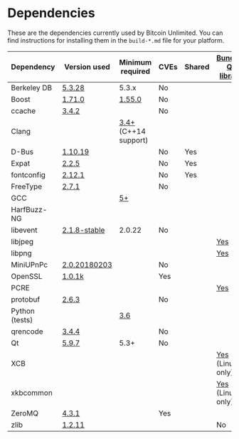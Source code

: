 # Dependencies

These are the dependencies currently used by Bitcoin Unlimited. You can find instructions for installing them in the `build-*.md` file for your platform.

| Dependency | Version used | Minimum required | CVEs | Shared | [Bundled Qt library](https://doc.qt.io/qt-5/configure-options.html) |
| --- | --- | --- | --- | --- | --- |
| Berkeley DB | [5.3.28](http://www.oracle.com/technetwork/database/database-technologies/berkeleydb/downloads/index.html) | 5.3.x | No |  |  |
| Boost | [1.71.0](http://www.boost.org/users/download/) | [1.55.0](https://github.com/BitcoinUnlimited/BitcoinUnlimited/pull/1562) | No |  |  |
| ccache | [3.4.2](https://ccache.samba.org/download.html) |  | No |  |  |
| Clang |  | [3.4+](http://llvm.org/releases/download.html) (C++14 support) |  |  |  |
| D-Bus | [1.10.19](https://cgit.freedesktop.org/dbus/dbus/tree/NEWS?h=dbus-1.10) |  | No | Yes |  |
| Expat | [2.2.5](https://libexpat.github.io/) |  | No | Yes |  |
| fontconfig | [2.12.1](https://www.freedesktop.org/software/fontconfig/release/) |  | No | Yes |  |
| FreeType | [2.7.1](http://download.savannah.gnu.org/releases/freetype) |  | No |  |  |
| GCC |  | [5+](https://gcc.gnu.org/) |  |  |  |
| HarfBuzz-NG |  |  |  |  |  |
| libevent | [2.1.8-stable](https://github.com/libevent/libevent/releases) | 2.0.22 | No |  |  |
| libjpeg |  |  |  |  | [Yes](https://github.com/bitcoin/bitcoin/blob/master/depends/packages/qt.mk#L75) |
| libpng |  |  |  |  | [Yes](https://github.com/bitcoin/bitcoin/blob/master/depends/packages/qt.mk#L74) |
| MiniUPnPc | [2.0.20180203](http://miniupnp.free.fr/files) |  | No |  |  |
| OpenSSL | [1.0.1k](https://www.openssl.org/source) |  | Yes |  |  |
| PCRE |  |  |  |  | [Yes](https://github.com/bitcoin/bitcoin/blob/master/depends/packages/qt.mk#L76) |
| protobuf | [2.6.3](https://github.com/google/protobuf/releases) |  | No |  |  |
| Python (tests) |  | [3.6](https://www.python.org/downloads) |  |  |  |
| qrencode | [3.4.4](https://fukuchi.org/works/qrencode) |  | No |  |  |
| Qt | [5.9.7](https://download.qt.io/official_releases/qt/) | 5.3+ | No |  |  |
| XCB |  |  |  |  | [Yes](https://github.com/bitcoin/bitcoin/blob/master/depends/packages/qt.mk#L94) (Linux only) |
| xkbcommon |  |  |  |  | [Yes](https://github.com/bitcoin/bitcoin/blob/master/depends/packages/qt.mk#L93) (Linux only) |
| ZeroMQ | [4.3.1](https://github.com/zeromq/libzmq/releases) |  | Yes |  |  |
| zlib | [1.2.11](http://zlib.net/) |  |  |  | No |
